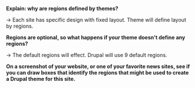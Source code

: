 **Explain: why are regions defined by themes?**

-&gt; Each site has specific design with fixed layout. Theme will define layout by regions.

**Regions are optional, so what happens if your theme doesn't define any regions?**

-&gt; The default regions will effect. Drupal will use 9 default regions.

**On a screenshot of your website, or one of your favorite news sites, see if you can draw boxes that identify the regions that might be used to create a Drupal theme for this site.**

